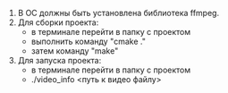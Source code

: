 1. В ОС должны быть установлена библиотека ffmpeg.
2. Для сборки проекта:
    - в терминале перейти в папку с проектом        
    - выполнить команду "cmake ."
    - затем команду "make"
3. Для запуска проекта:
    - в терминале перейти в папку с проектом
    - ./video_info <путь к видео файлу>

